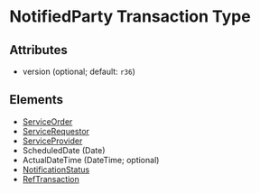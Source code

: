 # NotifiedParty Transaction Type

## Attributes

- version (optional; default: `r36`)

## Elements

- [ServiceOrder](../ServiceOrder_r41/ServiceOrderHeader.md)
- [ServiceRequestor](../Common_r43/PartyIdentifier.md)
- [ServiceProvider](../Common_r43/PartyIdentifier.md)
- ScheduledDate (Date)			
- ActualDateTime (DateTime; optional)
- [NotificationStatus](NotificationStatus.md)
- [RefTransaction](NotificationPayload.md)